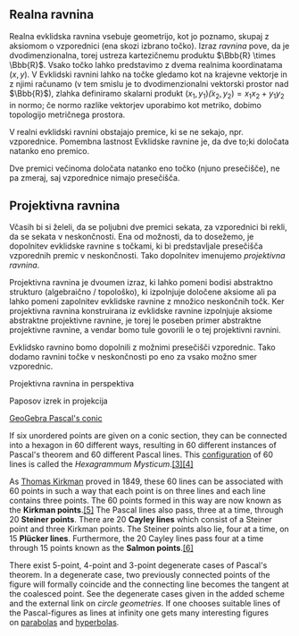   

## Realna ravnina

Realna evklidska ravnina vsebuje geometrijo, kot jo poznamo, skupaj z aksiomom o vzporednici (ena skozi izbrano točko). Izraz *ravnina* pove, da je dvodimenzionalna, torej ustreza kartezičnemu produktu $\Bbb{R} \times \Bbb{R}$. Vsako točko lahko predstavimo z dvema realnima koordinatama $(x,y)$. V Evklidski ravnini lahko na točke gledamo kot na krajevne vektorje in z njimi računamo (v tem smislu je to dvodimenzionalni vektorski prostor nad $\Bbb{R}$), zlahka definiramo skalarni produkt $(x_1,y_1) \dot (x_2,y_2) = x_1 x_2 + y_1 y_2$ in normo; če normo razlike vektorjev uporabimo kot metriko, dobimo topologijo metričnega prostora.

  

V realni evklidski ravnini obstajajo premice, ki se ne sekajo, npr. vzporednice. Pomembna lastnost Evklidske ravnine je, da dve to;ki določata natanko eno premico.

  

Dve premici večinoma določata natanko eno točko (njuno presečišče), ne pa zmeraj, saj vzporednice nimajo presečišča.

  

## Projektivna ravnina

  

Včasih bi si želeli, da se poljubni dve premici sekata, za vzporednici bi rekli, da se sekata v neskončnosti. Ena od možnosti, da to dosežemo, je dopolnitev evklidske ravnine s točkami, ki bi predstavljale presečišča vzporednih premic v neskončnosti. Tako dopolnitev imenujemo *projektivna ravnina*.

  
  

Projektivna ravnina je dvoumen izraz, ki lahko pomeni bodisi abstraktno strukturo (algebraično / topološko), ki izpolnjuje določene aksiome ali pa lahko pomeni zapolnitev evklidske ravnine z množico neskončnih točk. Ker projektivna ravnina konstruirana iz evklidske ravnine izpolnjuje aksiome abstraktne projektivne ravnine, je torej le poseben primer abstraktne projektivne ravnine, a vendar bomo tule govorili le o tej projektivni ravnini.

  

Evklidsko ravnino bomo dopolnili z možnimi presečišči vzporednic. Tako dodamo ravnini točke v neskončnosti po eno za vsako možno smer vzporednic.

  

Projektivna ravnina in perspektiva

Paposov izrek in projekcija

  

[GeoGebra Pascal's conic](https://www.geogebra.org/m/b3zwgzep)

  
  

If six unordered points are given on a conic section, they can be connected into a hexagon in 60 different ways, resulting in 60 different instances of Pascal's theorem and 60 different Pascal lines. This [configuration](https://en.wikipedia.org/wiki/Projective_configuration "Projective configuration") of 60 lines is called the _Hexagrammum Mysticum_.[[3]](https://en.wikipedia.org/wiki/Pascal%27s_theorem#cite_note-3)[[4]](https://en.wikipedia.org/wiki/Pascal%27s_theorem#cite_note-4)

  

As [Thomas Kirkman](https://en.wikipedia.org/wiki/Thomas_Kirkman "Thomas Kirkman") proved in 1849, these 60 lines can be associated with 60 points in such a way that each point is on three lines and each line contains three points. The 60 points formed in this way are now known as the **Kirkman points**.[[5]](https://en.wikipedia.org/wiki/Pascal%27s_theorem#cite_note-5) The Pascal lines also pass, three at a time, through 20 **Steiner points**. There are 20 **Cayley lines** which consist of a Steiner point and three Kirkman points. The Steiner points also lie, four at a time, on 15 **Plücker lines**. Furthermore, the 20 Cayley lines pass four at a time through 15 points known as the **Salmon points**.[[6]](https://en.wikipedia.org/wiki/Pascal%27s_theorem#cite_note-6)

  
  

There exist 5-point, 4-point and 3-point degenerate cases of Pascal's theorem. In a degenerate case, two previously connected points of the figure will formally coincide and the connecting line becomes the tangent at the coalesced point. See the degenerate cases given in the added scheme and the external link on _circle geometries_. If one chooses suitable lines of the Pascal-figures as lines at infinity one gets many interesting figures on [parabolas](https://en.wikipedia.org/wiki/Parabola#Properties_of_a_parabola_related_to_Pascal's_theorem "Parabola") and [hyperbolas](https://en.wikipedia.org/wiki/Hyperbola#As_an_affine_image_of_the_hyperbola_y_=_1/x "Hyperbola").